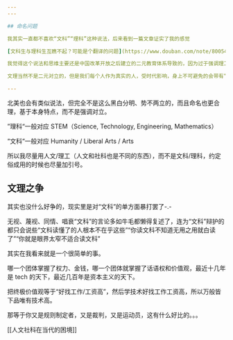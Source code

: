 ```yaml
---
---

## 命名问题

我其实一直都不喜欢“文科”“理科”这种说法，后来看到一篇文章证实了我的感觉

[文科生与理科生互瞧不起？可能是个翻译的问题](https://www.douban.com/note/800542144/?_i=4504732tzth8nk)

我觉得这个说法和思维主要还是中国改革开放之后建立的二元教育体系导致的，因为过于强调理工，而把一切不是”理科“的都归入“文科”。

文理当然不是二元对立的，但是我们每个人作为真实的人，受时代影响，身上不可避免的会带有“文科生”“理科生”的对立身份烙印。

---
```


北美也会有类似说法，但完全不是这么黑白分明、势不两立的，而且命名也更合理，基于本身特点，而不是强调对立。

”理科“一般对应 STEM（Science, Technology, Engineering, Mathematics）

“文科“一般对应 Humanity / Liberal Arts / Arts

所以我尽量用人文/理工（人文和社科也是不同的东西），而不是文科/理科，约定俗成用的时候也尽量加引号。

## 文理之争

其实也没什么好争的，现实里是对“文科”的单方面暴打罢了-.-

无视、蔑视、同情、唱衰“文科”的言论多如牛毛都懒得复述了，连为“文科”辩护的都只会说些“文科读懂了的人根本不在乎这些”“你读文科不知道无用之用就白读了”“你就是眼界太窄不适合读文科”

其实在我看来就是一个很简单的事。

哪一个团体掌握了权力、金钱，哪一个团体就掌握了话语权和价值观，最近十几年是 tech 的天下，最近几百年是资本主义的天下。

把终极价值观等于“好找工作/工资高”，然后学技术好找工作工资高，所以万般皆下品唯有技术高。

那等于你又是规则制定者，又是裁判，又是运动员，这有什么好比的。。。

[[人文社科在当代的困境]]
